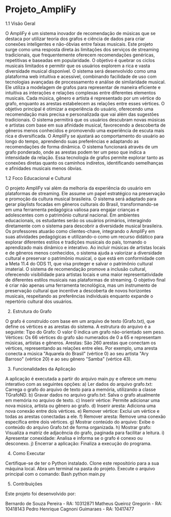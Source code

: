 # Projeto_AmpliFy
1.1  Visão Geral

O AmpliFy é um sistema inovador de recomendação de músicas que se destaca por utilizar teoria dos grafos e ciência de dados para criar conexões inteligentes e não-óbvias entre faixas musicais. Este projeto surge como uma resposta direta às limitações dos serviços de streaming tradicionais, que frequentemente oferecem recomendações genéricas, repetitivas e baseadas em popularidade. O objetivo é quebrar os ciclos musicais limitados e permitir que os usuários explorem a rica e vasta diversidade musical disponível.
O sistema será desenvolvido como uma plataforma web intuitiva e acessível, combinando facilidade de uso com tecnologias avançadas de processamento e análise de similaridade musical. Ele utiliza a modelagem de grafos para representar de maneira eficiente e intuitiva as interações e relações complexas entre diferentes elementos musicais. Cada música, gênero e artista é representado por um vértice do grafo, enquanto as arestas estabelecem as relações entre esses vértices. 
O objetivo principal é otimizar a experiência do usuário, oferecendo uma recomendação mais precisa e personalizada que vai além das sugestões tradicionais. O sistema permitirá que os usuários descubram novas músicas e artistas com base em sua afinidade musical, favorecendo a descoberta de gêneros menos conhecidos e promovendo uma experiência de escuta mais rica e diversificada. O AmpliFy se ajustará ao comportamento do usuário ao longo do tempo, aprendendo suas preferências e adaptando as recomendações de forma dinâmica.
O sistema funcionará através de um grafo ponderado, onde as arestas podem ter um peso que indica a intensidade da relação. Essa tecnologia de grafos permite explorar tanto as conexões diretas quanto os caminhos indiretos, identificando semelhanças e afinidades musicais menos óbvias.

1.2  Foco Educacional e Cultural

O projeto AmpliFy vai além da melhoria da experiência do usuário em plataformas de streaming. Ele assume um papel estratégico na preservação e promoção da cultura musical brasileira. O sistema será adaptado para gerar playlists focadas em gêneros culturais do Brasil, transformando-se em uma ferramenta pedagógica valiosa para engajar crianças e adolescentes com o patrimônio cultural nacional.
Em ambientes educacionais, os estudantes serão os usuários primários, interagindo diretamente com o sistema para descobrir a diversidade musical brasileira. Os professores atuarão como clientes-chave, integrando o AmpliFy em suas atividades pedagógicas e utilizando-o como um recurso didático para explorar diferentes estilos e tradições musicais do país, tornando o aprendizado mais dinâmico e interativo.
Ao incluir músicas de artistas locais e de gêneros menos conhecidos, o sistema ajuda a valorizar a diversidade cultural e preservar o patrimônio musical, o que está em conformidade com a Meta 11.4 do ODS 11, que visa proteger e salvar o patrimônio cultural imaterial. O sistema de recomendação promove a inclusão cultural, oferecendo visibilidade para artistas locais e uma maior representatividade de diferentes estilos musicais nas plataformas de streaming.
O objetivo final é criar não apenas uma ferramenta tecnológica, mas um instrumento de preservação cultural que incentive a descoberta de novos horizontes musicais, respeitando as preferências individuais enquanto expande o repertório cultural dos usuários.

2. Estrutura do Grafo

O grafo é construído com base em um arquivo de texto (Grafo.txt), que define os vértices e as arestas do sistema. A estrutura do arquivo é a seguinte:
Tipo do Grafo: O valor 0 indica um grafo não-orientado sem peso.
Vértices: Os 66 vértices do grafo são numerados de 0 a 65 e representam músicas, artistas e gêneros.
Arestas: São 260 arestas que conectam os vértices, representando as relações entre eles. Por exemplo, uma aresta conecta a música "Aquarela do Brasil" (vértice 0) ao seu artista "Ary Barroso" (vértice 20) e ao seu gênero "Samba" (vértice 43).

3. Funcionalidades da Aplicação

A aplicação é executada a partir do arquivo main.py e oferece um menu interativo com as seguintes opções:
a) Ler dados do arquivo grafo.txt: Carrega o grafo do arquivo de texto para a memória, utilizando a classe TGrafoND.
b) Gravar dados no arquivo grafo.txt: Salva o grafo atualmente em memória no arquivo de texto.
c) Inserir vértice: Permite adicionar uma nova música, artista ou gênero ao grafo.
d) Inserir aresta: Adiciona uma nova conexão entre dois vértices.
e) Remover vértice: Exclui um vértice e todas as arestas conectadas a ele.
f) Remover aresta: Remove uma conexão específica entre dois vértices.
g) Mostrar conteúdo do arquivo: Exibe o conteúdo do arquivo Grafo.txt de forma organizada.
h) Mostrar grafo: Visualiza a matriz de adjacência do grafo, paginada para facilitar a leitura.
i) Apresentar conexidade: Analisa e informa se o grafo é conexo ou desconexo.
j) Encerrar a aplicação: Finaliza a execução do programa.

4. Como Executar

Certifique-se de ter o Python instalado.
Clone este repositório para a sua máquina local.
Abra um terminal na pasta do projeto.
Execute o arquivo principal com o comando:
  Bash
    python main.py

5. Contribuições

Este projeto foi desenvolvido por:

Bernardo de Souza Pereira - RA: 10312871 
Matheus Queiroz Gregorin - RA: 10418143 
Pedro Henrique Cagnoni Guimaraes - RA: 10417477
